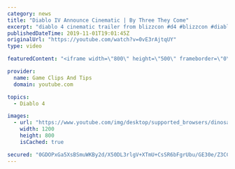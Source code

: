 ```yaml
---
category: news
title: "Diablo IV Announce Cinematic | By Three They Come"
excerpt: "diablo 4 cinematic trailer from blizzcon #d4 #blizzcon #diablo."
publishedDateTime: 2019-11-01T19:01:45Z
originalUrl: "https://youtube.com/watch?v=0vE3rAjtqUY"
type: video

featuredContent: "<iframe width=\"800\" height=\"500\" frameborder=\"0\" src=\"https://www.youtube.com/embed/0vE3rAjtqUY\" allow=\"accelerometer; autoplay; encrypted-media; gyroscope; picture-in-picture\" allowfullscreen></iframe>"

provider:
  name: Game Clips And Tips
  domain: youtube.com

topics:
  - Diablo 4

images:
  - url: "https://www.youtube.com/img/desktop/supported_browsers/dinosaur.png"
    width: 1200
    height: 800
    isCached: true

secured: "0GDOPxGa5XsBSmuWKBy2d/X50DL3rlgV+XTmU+CsSR6bFgrUbu/GE30e/Z3CCQHn9C1lG+tYcYgkRaPofSUt9irP+v3S/nq+lrJFlLH0MiQNEAF5nNS7/hRk4CXEl2UEuqZqhB+k23WXXBKpDMNh1OtZ+NoBlHVAp2nxKSWu6NZflO+G+L0aWKuVZidhzGo/4TACKU+3VqCRZRxgVH1Jdh0F7CbiAyR+H/Sgh/fjxYh0ZhMWQ1z10/HvgUdfYIJCMZjYfAt9ZrqQfeRyDk155BoKyYo0n5Fzlz7ZjnBG6EM2kjTavwNGUZPHFRpJb6tIs6bX0g+84kLkvNnGwYPEhW1CIgLCFVdwTk5MDNZzMlKLlsMCBOGZvykX/GFn0CFsTAgqqsN/xyODrrsRyzSGjw==;cqpXPIgm2KMdvb45nLwPtQ=="
---
```



